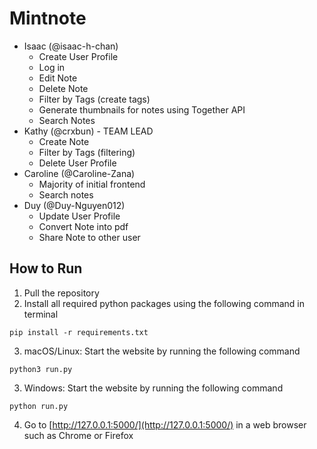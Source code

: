 # Mintnote
- Isaac (@isaac-h-chan)
    * Create User Profile
    * Log in
    * Edit Note
    * Delete Note
    * Filter by Tags (create tags)
    * Generate thumbnails for notes using Together API
    * Search Notes
- Kathy (@crxbun) - TEAM LEAD
    * Create Note
    * Filter by Tags (filtering)
    * Delete User Profile
- Caroline (@Caroline-Zana)
    * Majority of initial frontend
    * Search notes
- Duy (@Duy-Nguyen012)
    * Update User Profile
    * Convert Note into pdf
    * Share Note to other user
    


## How to Run
1. Pull the repository
2. Install all required python packages using the following command in terminal
```
pip install -r requirements.txt
```
3. macOS/Linux: Start the website by running the following command
```
python3 run.py
```
3. Windows: Start the website by running the following command
```
python run.py
```
4. Go to [http://127.0.0.1:5000/](http://127.0.0.1:5000/) in a web browser such as Chrome or Firefox

